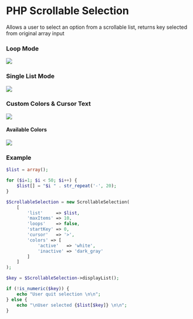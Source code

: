 # PHP Scrollable Selection

Allows a user to select an option from a scrollable list, returns key selected from original array input


### Loop Mode
![](https://media.giphy.com/media/5gWGJye0BUHC47j5jU/giphy.gif)

### Single List Mode
![](https://media.giphy.com/media/U7MywUAkiPBzswSD8N/giphy.gif)

### Custom Colors & Cursor Text
![](https://image.ibb.co/bTCgtA/php-scrollable-selection-colors.png)

#### Available Colors

![](https://image.ibb.co/mAaUfq/php-scrollable-selection-available-colors.png)

### Example
```PHP
$list = array();

for ($i=1; $i < 50; $i++) {
    $list[] = "$i " . str_repeat('-', 20);
}

$ScrollableSelection = new ScrollableSelection(
    [
        'list'     => $list,
        'maxItems' => 10,
        'loops'    => false,
        'startKey' => 0,
        'cursor'   => '>',
        'colors' => [
            'active'   => 'white',
            'inactive' => 'dark_gray'
        ]
    ]
);

$key = $ScrollableSelection->displayList();

if (!is_numeric($key)) {
    echo "User quit selection \n\n";
} else {
    echo "\nUser selected {$list[$key]} \n\n";
}
```